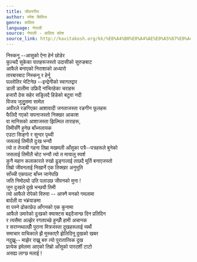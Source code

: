 ```yaml
---
title: जीवनगीत
author: रमेश क्षितिज
genre: कविता
language: नेपाली
source: नेपाली - कविता कोश
source_link: http://kavitakosh.org/kk/%E0%A4%B0%E0%A4%AE%E0%A5%87%E0%A4%B6_%E0%A4%95%E0%A5%8D%E0%A4%B7%E0%A4%BF%E0%A4%A4%E0%A4%BF%E0%A4%9C
---
```


निस्कनू --आसुको ऐना हेर्न छोडेर  
कुल्चदै सुकेका पातहरूजस्तो उदासीको सुरुङबाट  
आफैले बनाएको निराशाको अध्यारो  
तारबारबाट निस्कनू र हेर्नू  
पल्लोतिर भेटिनेछ --इन्द्रेनीको स्वागतद्वार  
डाली डालीमा उफ्रिदै नांचिरहेका चराहरू  
हजारौ ठेस सहेर सङ्र्लिदै हिडेको बटुवा नदी  
विजय जुलुुुुुसमा सामेल  
अवीरले रङगिएका आशावादी जनताजस्ता रङगीन फूलहरू  
फैलिदै गएको सपनाजस्तो निक्खर आकाश  
वा मानिसको आशाजस्ता झिल्मिल ताराहरू,  
तिमीसँगै हुनेछ बाँच्नलायक  
एउटा सिङ्गो र सुन्दर पृथ्वी  
जसलाई तिमीलै दुःख भन्यौ  
त्यो त तेजाबी गहना तिम्रा मखमली आँसुका पत्रै--पत्रहरूले बुनेको  
जसलाई तिमीलै चोट भन्यौ त्यो त मायालु स्पर्श  
कुनै महान कलाकारले रुखो ढुङ्गालाई ताछदै मूर्ति बनाएजस्तो  
तिम्रो जीवनलाई निखार्ने एक तिक्खर अनुभूति  
साँच्ची एकपल्ट बाँच्न जानेपछि  
जति निमोठ्यो उति पलाउछ जीवनको मुना !  
जुन दुःखले दुखे भन्छयौ तिमी  
त्यो आफैले रोपेको विरुवा -- आफ्नै मनको गमलामा  
बार्दली वा भ¥याङमा  
वा पस्ने ढोकाछेउ आँगनको एक कुनामा  
आफैले उमारेको दुःखको क्याक्टस बढ्दैजान्छ दिन प्रतिदिन  
र त्यसैमा अल्झेर रगतपच्छे हुन्छौँ हामी अचानक  
र सराप्नथाल्छौँ पुराना मित्रजस्ता दुखहरूलाई व्यर्थै  
समाचार वाचिकाले झै मुस्काएरै झेलिदिनू दुखको खबर  
नदुख्नू-- माझेर राख्नू बरु त्यो पुरातात्विक दुख  
प्रत्येक इमेलमा आएको तिम्रो आँसुको पारदर्शी टाटो  
असह्य लाग्छ मलाई !
